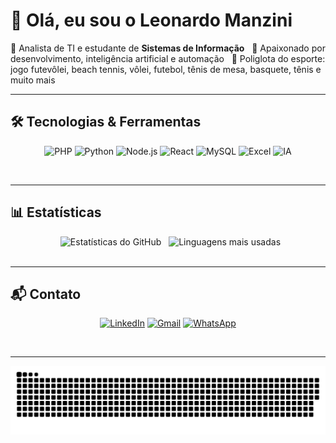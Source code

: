 # 👋 Olá, eu sou o Leonardo Manzini  

📌 Analista de TI e estudante de **Sistemas de Informação**  
🚀 Apaixonado por desenvolvimento, inteligência artificial e automação  
🏐 Poliglota do esporte: jogo futevôlei, beach tennis, vôlei, futebol, tênis de mesa, basquete, tênis e muito mais  

---

## 🛠️ Tecnologias & Ferramentas  

<div align="center">

![PHP](https://img.shields.io/badge/PHP-777BB4?style=for-the-badge&logo=php&logoColor=white)
![Python](https://img.shields.io/badge/Python-3776AB?style=for-the-badge&logo=python&logoColor=white)
![Node.js](https://img.shields.io/badge/Node.js-339933?style=for-the-badge&logo=nodedotjs&logoColor=white)
![React](https://img.shields.io/badge/React-61DAFB?style=for-the-badge&logo=react&logoColor=black)
![MySQL](https://img.shields.io/badge/MySQL-4479A1?style=for-the-badge&logo=mysql&logoColor=white)
![Excel](https://img.shields.io/badge/Excel-217346?style=for-the-badge&logo=microsoft-excel&logoColor=white)
![IA](https://img.shields.io/badge/Inteligência%20Artificial-FF6F61?style=for-the-badge&logo=openai&logoColor=white)

</div>  

---

## 📊 Estatísticas

<div align="center">
  <img height="180em" width="49%" src="https://github-readme-stats.vercel.app/api?username=leomanzini-dev&show_icons=true&theme=radical" alt="Estatísticas do GitHub"/>
  <img height="180em" width="49%" src="https://github-readme-stats.vercel.app/api/top-langs/?username=leomanzini-dev&layout=compact&theme=radical" alt="Linguagens mais usadas"/>
</div>  

---

## 📬 Contato  

<div align="center">

[![LinkedIn](https://img.shields.io/badge/LinkedIn-0077B5?style=for-the-badge&logo=linkedin&logoColor=white)](https://www.linkedin.com/in/leonardo-emanuel-manzini/)
[![Gmail](https://img.shields.io/badge/Email-D14836?style=for-the-badge&logo=gmail&logoColor=white)](mailto:leonardomanzini08@gmail.com)
[![WhatsApp](https://img.shields.io/badge/WhatsApp-25D366?style=for-the-badge&logo=whatsapp&logoColor=white)](https://wa.me/5516992837110)

</div>  

---

<div align="center">

![Snake animation](https://github.com/leomanzini-dev/leomanzini-dev/blob/output/github-contribution-grid-snake.svg)

</div>